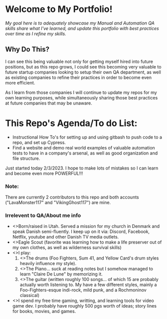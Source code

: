 <h1>Welcome to My Portfolio!</h1>
<em>My goal here is to adequately showcase my Manual and Automation QA skills  
share what I've learned, and update this portfolio with best practices over  
time as I refine my skills.</em>

<h2>Why Do This?</h2>
I can see this being valuable not only for getting myself hired into future  
positions, but as this repo grows, I could see this becoming very valuable  
to future startup companies looking to setup their own QA department, as  
well as existing companies to refine their practices in order to become  
even more efficient. 

As I learn from those companies I will continue to update my repos for my  
own learning purposes, while simultaneously sharing those best practices  
at future companies that may be unaware.

<h1>This Repo's Agenda/To do List:</h1>
<ul>
    <li>Instructional How To's for setting up and using gitbash to push code to a repo, and set up Cypress.</li>
    <li>Find a website and demo real world examples of valuable automation tests to have in a company's arsenal, as well as good organization and file structure.</li>
</ul>

Just started today 2/3/2023. I hope to make lots of mistakes so I can learn and become even more POWERFUL!!!

<h3>Note:</h3> 
There are currently 2 contributors to this repo and both accounts ("LavaMonster117" and "VikingGhost117") are mine.




<h3>Irrelevent to QA/About me info</h3>
<ul>
    <li><>Born/raised in Utah. Served a mission for my church in Denmark and speak Danish semi-fluently. I keep up on it via: Discord, Facebook, Netflix, youtube and other Danish TV media outlets.</li>
    <li><>Eagle Scout (favorite was learning how to make a life preserver out of my own clothes, as well as wilderness survival skills)</li>
    <li><>I play:
        <ol>
            <li><>The drums (Foo Fighters, Sum 41, and Yellow Card's drum styles heavily influence my style).</li>
            <li><>The Piano... suck at reading notes but I somehow managed to learn "Claire De Lune" by memorizing it.</li>
            <li><>The guitar (written roughly 100 songs... of which 15 are probably actually worth listening to. My have a few different styles, mainly a Foo-Fighters-esque indi-rock, mild punk, and a Rochmoninov classical)</li>
        </ol></li>
    <li><>I spend my free time gaming, writting, and learning tools for video game dev. I probably have roughly 500 pgs worth of ideas; story lines for books, movies, and games.</li>
</ul>


